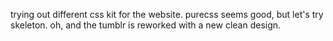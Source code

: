trying out different css kit for the website. purecss seems good, but let's try skeleton. oh, and the tumblr is reworked with a new clean design.
